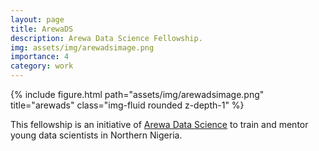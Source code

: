 ```yaml
---
layout: page
title: ArewaDS
description: Arewa Data Science Fellowship.
img: assets/img/arewadsimage.png
importance: 4
category: work
---
```


<div class="row justify-content-sm-center">
    <div class="col-sm-12 mt-3 mt-md-0">
        {% include figure.html path="assets/img/arewadsimage.png" title="arewads" class="img-fluid rounded z-depth-1" %}
    </div>
</div>

This fellowship is an initiative of <a href="https://arewadatascience.github.io/">Arewa Data Science</a> to train and mentor young data scientists in Northern Nigeria.